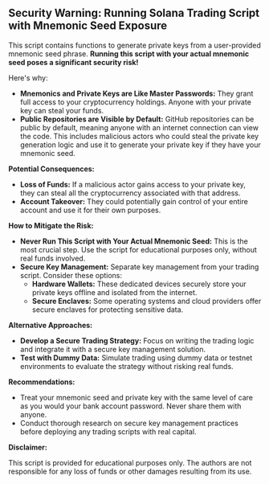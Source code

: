 ## Security Warning: Running Solana Trading Script with Mnemonic Seed Exposure

This script contains functions to generate private keys from a user-provided mnemonic seed phrase.  **Running this script with your actual mnemonic seed poses a significant security risk!** 

Here's why:

* **Mnemonics and Private Keys are Like Master Passwords:**  They grant full access to your cryptocurrency holdings. Anyone with your private key can steal your funds.
* **Public Repositories are Visible by Default:** GitHub repositories can be public by default, meaning anyone with an internet connection can view the code. This includes malicious actors who could steal the private key generation logic and use it to generate your private key if they have your mnemonic seed.

**Potential Consequences:**

* **Loss of Funds:** If a malicious actor gains access to your private key, they can steal all the cryptocurrency associated with that address.
* **Account Takeover:** They could potentially gain control of your entire account and use it for their own purposes.

**How to Mitigate the Risk:**

* **Never Run This Script with Your Actual Mnemonic Seed:** This is the most crucial step. Use the script for educational purposes only, without real funds involved.
* **Secure Key Management:** Separate key management from your trading script. Consider these options:
    * **Hardware Wallets:**  These dedicated devices securely store your private keys offline and isolated from the internet.
    * **Secure Enclaves:** Some operating systems and cloud providers offer secure enclaves for protecting sensitive data.

**Alternative Approaches:**

* **Develop a Secure Trading Strategy:** Focus on writing the trading logic and integrate it with a secure key management solution.
* **Test with Dummy Data:** Simulate trading using dummy data or testnet environments to evaluate the strategy without risking real funds.

**Recommendations:**

* Treat your mnemonic seed and private key with the same level of care as you would your bank account password. Never share them with anyone.
* Conduct thorough research on secure key management practices before deploying any trading scripts with real capital.

**Disclaimer:**

This script is provided for educational purposes only. The authors are not responsible for any loss of funds or other damages resulting from its use.
